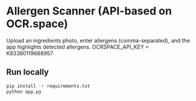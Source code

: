 # Allergen Scanner (API-based on OCR.space)

Upload an ingredients photo, enter allergens (comma-separated), and the app highlights detected allergens.
OCRSPACE_API_KEY = K83380119688957 

## Run locally
```bash
pip install -r requirements.txt
python app.py

